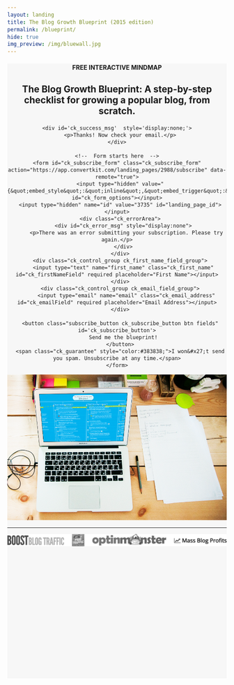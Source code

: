```yaml
---
layout: landing
title: The Blog Growth Blueprint (2015 edition)
permalink: /blueprint/
hide: true
img_preview: /img/bluewall.jpg
---
```



<article style="border-bottom:none;text-align:center;background:#f7f7f7;">
<h4>FREE INTERACTIVE MINDMAP</h4>
<h2>The Blog Growth Blueprint: A step-by-step checklist for growing a popular blog, from scratch.</h2>

<div class="section group">

<div class="col span_1_of_2">
<script src="https://app.convertkit.com/assets/CKJS4.js?v=21"></script>

<div class="ck_form ck_vertical_subscription_form">

  <div class="ck_form_fields">

    <div id='ck_success_msg'  style='display:none;'>
      <p>Thanks! Now check your email.</p>
    </div>

    <!--  Form starts here  -->
    <form id="ck_subscribe_form" class="ck_subscribe_form" action="https://app.convertkit.com/landing_pages/2988/subscribe" data-remote="true">
      <input type="hidden" value="{&quot;embed_style&quot;:&quot;inline&quot;,&quot;embed_trigger&quot;:&quot;scroll_percentage&quot;,&quot;scroll_percentage&quot;:&quot;70&quot;,&quot;delay_seconds&quot;:&quot;10&quot;,&quot;display_position&quot;:&quot;br&quot;,&quot;display_devices&quot;:&quot;all&quot;,&quot;days_no_show&quot;:&quot;15&quot;,&quot;converted_behavior&quot;:&quot;show&quot;}" id="ck_form_options"></input>
      <input type="hidden" name="id" value="3735" id="landing_page_id"></input>
      <div class="ck_errorArea">
        <div id="ck_error_msg" style="display:none">
          <p>There was an error submitting your subscription. Please try again.</p>
        </div>
      </div>
      <div class="ck_control_group ck_first_name_field_group">
        <input type="text" name="first_name" class="ck_first_name" id="ck_firstNameField" required placeholder="First Name"></input>
      </div>
      <div class="ck_control_group ck_email_field_group">
          <input type="email" name="email" class="ck_email_address" id="ck_emailField" required placeholder="Email Address"></input>
      </div>

      <button class="subscribe_button ck_subscribe_button btn fields" id='ck_subscribe_button'>
        Send me the blueprint!
      </button>
      <span class="ck_guarantee" style="color:#383838;">I won&#x27;t send you spam. Unsubscribe at any time.</span>
    </form>
  </div>
  
 </div>
 
 </div>
 
 
 <div class="col span_1_of_2"><img src="/img/bloggrowthmock2.png"></div>
 
 </div>
 
<hr>
 
<div class="logos">
<img src="/img/featlogos2.png" style="">
</div>
 
 <div style="height:300px;"></div>
 
 </article>


<style>

.ck_control_group, .ck_subscribe_button {
    display: block;
}
.ck_subscribe_button {
margin: 10px auto 0 auto !important;
width: 100%;
background-color: #363ABD !important;
border-color: #363ABD !important;
color: #fff !important;
}
.ck_subscribe_button:hover {
color: #363ABD !important;
border-color: #363ABD !important;
background-color: transparent !important;
-webkit-transform: none !important;
    -ms-transform: none !important;
    -o-transform: none !important;
    transform: none !important;
}
</style>